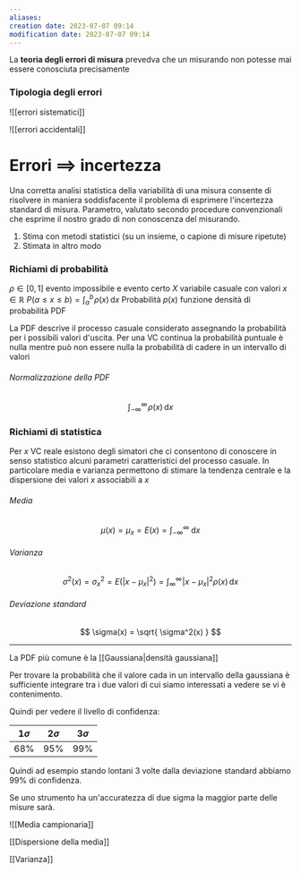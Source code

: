 ```yaml
---
aliases: 
creation date: 2023-07-07 09:14
modification date: 2023-07-07 09:14
---
```


La **teoria degli errori di misura** prevedva che un misurando non potesse mai essere conosciuta precisamente

### Tipologia degli errori
![[errori sistematici]]

![[errori accidentali]]

# Errori $\implies$ incertezza
Una corretta analisi statistica della variabilità di una misura consente di risolvere in maniera soddisfacente il problema di esprimere l'incertezza standard di misura.
Parametro, valutato secondo procedure convenzionali che esprime il nostro grado di non conoscenza del misurando.
1. Stima con metodi statistici (su un insieme, o capione di misure ripetute)
2. Stimata in altro modo


### Richiami di probabilità
$\rho \in [0,1]$ evento impossibile e evento certo
$X$ variabile casuale con valori $x \in \mathbb{R}$
$P(a \leq x \leq b) = \int _{a}^b \!\rho(x) \, \mathrm{d}x$ Probabilità
$p(x)$ funzione densità di probabilità PDF

La PDF descrive il processo casuale considerato assegnando la probabilità per i possibili valori d'uscita. Per una VC continua la probabilità puntuale è nulla mentre può non essere nulla la probabilità di cadere in un intervallo di valori

###### Normalizzazione della PDF
$$ \int _{-\infty}^{\infty} \!\rho(x) \, \mathrm{d}x  $$

### Richiami di statistica
Per $x$ VC reale esistono degli simatori che ci consentono di conoscere in senso statistico alcuni parametri caratteristici del processo casuale.
In particolare media e varianza permettono di stimare la tendenza centrale e la dispersione dei valori $x$ associabili a $x$

###### Media
$$\mu(x)  = \mu_{x} = E(x) = \int _{-\infty}^{\infty} \! \, \mathrm{d}x $$
###### Varianza
$$ \sigma^2(x) = \sigma_{x}^2 = E(|x - \mu_{x}|^2) = \int _{\infty}^\infty \!|x - \mu_{x}|^2 \rho(x) \, \mathrm{d}x  $$
###### Deviazione standard
$$ \sigma(x) = \sqrt{ \sigma^2(x) } $$

---
La PDF più comune è la [[Gaussiana|densità gaussiana]]

Per trovare la probabilità che il valore cada in un intervallo della gaussiana è sufficiente integrare tra i due valori di cui siamo interessati a vedere se vi è contenimento.

Quindi per vedere il livello di confidenza:

| $1\sigma$ | $2 \sigma$ | $3 \sigma$ |
| --------- | ---------- | ---------- |
| 68%       | 95%        | 99%        | 

Quindi ad esempio stando lontani 3 volte dalla deviazione standard abbiamo $99\%$ di confidenza.

Se uno strumento ha un'accuratezza di due sigma la maggior parte delle misure sarà.

![[Media campionaria]]

[[Dispersione della media]]

[[Varianza]]